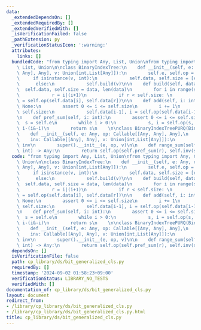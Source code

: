 ```yaml
---
data:
  _extendedDependsOn: []
  _extendedRequiredBy: []
  _extendedVerifiedWith: []
  _isVerificationFailed: false
  _pathExtension: py
  _verificationStatusIcon: ':warning:'
  attributes:
    links: []
  bundledCode: "from typing import Any, List, Union\nfrom typing import Any, Callable,\
    \ List, Union\n\nclass BinaryIndexTree:\n    def __init__(self, e: Any, op: Callable[[Any,\
    \ Any], Any], v: Union[int,List[Any]]):\n        self.e, self.op = e, op\n   \
    \     if isinstance(v, int):\n            self.data, self.size = [e]*v, v\n  \
    \      else:\n            self.build(v)\n\n    def build(self, data):\n      \
    \  self.data, self.size = data, len(data)\n        for i in range(self.size):\n\
    \            r = i|(i+1)\n            if r < self.size: \n                self.data[r]\
    \ = self.op(self.data[i], self.data[r])\n\n    def add(self, i: int, x: Any) ->\
    \ None:\n        assert 0 <= i <= self.size\n        i += 1\n        while i <=\
    \ self.size:\n            self.data[i-1], i = self.op(self.data[i-1], x), i+(i&-i)\n\
    \n    def pref_sum(self, i: int):\n        assert 0 <= i <= self.size\n      \
    \  s = self.e\n        while i > 0:\n            s, i = self.op(s, self.data[i-1]),\
    \ i-(i&-i)\n        return s\n    \n\nclass BinaryIndexTreePURQ(BinaryIndexTree):\n\
    \    def __init__(self, e: Any, op: Callable[[Any, Any], Any],\n             \
    \    inv: Callable[[Any], Any], v: Union[int,List[Any]]):\n        self.inv =\
    \ inv\n        super().__init__(e, op, v)\n\n    def range_sum(self, l: int, r:\
    \ int) -> Any:\n        return self.op(self.pref_sum(r), self.inv(self.pref_sum(l)))\n"
  code: "from typing import Any, List, Union\nfrom typing import Any, Callable, List,\
    \ Union\n\nclass BinaryIndexTree:\n    def __init__(self, e: Any, op: Callable[[Any,\
    \ Any], Any], v: Union[int,List[Any]]):\n        self.e, self.op = e, op\n   \
    \     if isinstance(v, int):\n            self.data, self.size = [e]*v, v\n  \
    \      else:\n            self.build(v)\n\n    def build(self, data):\n      \
    \  self.data, self.size = data, len(data)\n        for i in range(self.size):\n\
    \            r = i|(i+1)\n            if r < self.size: \n                self.data[r]\
    \ = self.op(self.data[i], self.data[r])\n\n    def add(self, i: int, x: Any) ->\
    \ None:\n        assert 0 <= i <= self.size\n        i += 1\n        while i <=\
    \ self.size:\n            self.data[i-1], i = self.op(self.data[i-1], x), i+(i&-i)\n\
    \n    def pref_sum(self, i: int):\n        assert 0 <= i <= self.size\n      \
    \  s = self.e\n        while i > 0:\n            s, i = self.op(s, self.data[i-1]),\
    \ i-(i&-i)\n        return s\n    \n\nclass BinaryIndexTreePURQ(BinaryIndexTree):\n\
    \    def __init__(self, e: Any, op: Callable[[Any, Any], Any],\n             \
    \    inv: Callable[[Any], Any], v: Union[int,List[Any]]):\n        self.inv =\
    \ inv\n        super().__init__(e, op, v)\n\n    def range_sum(self, l: int, r:\
    \ int) -> Any:\n        return self.op(self.pref_sum(r), self.inv(self.pref_sum(l)))\n"
  dependsOn: []
  isVerificationFile: false
  path: cp_library/ds/bit_generalized_cls.py
  requiredBy: []
  timestamp: '2024-09-02 01:58:23+09:00'
  verificationStatus: LIBRARY_NO_TESTS
  verifiedWith: []
documentation_of: cp_library/ds/bit_generalized_cls.py
layout: document
redirect_from:
- /library/cp_library/ds/bit_generalized_cls.py
- /library/cp_library/ds/bit_generalized_cls.py.html
title: cp_library/ds/bit_generalized_cls.py
---
```

